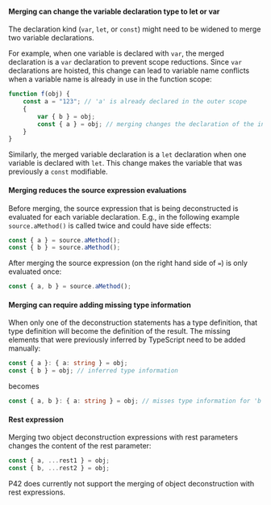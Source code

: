 #### Merging can change the variable declaration type to let or var
The declaration kind (`var`, `let`, or `const`) might need to be widened to merge two variable declarations.

For example, when one variable is declared with `var`, the merged declaration is a `var` declaration to prevent scope reductions.
Since `var` declarations are hoisted, this change can lead to variable name conflicts when a variable name is already in use in the function scope:
```javascript
function f(obj) {
    const a = "123"; // 'a' is already declared in the outer scope
    {
        var { b } = obj;
        const { a } = obj; // merging changes the declaration of the inner 'a' to var
    }
}
```

Similarly, the merged variable declaration is a `let` declaration when one variable is declared with `let`.
This change makes the variable that was previously a `const` modifiable.

#### Merging reduces the source expression evaluations
Before merging, the source expression that is being deconstructed is evaluated for each variable declaration.
E.g., in the following example `source.aMethod()` is called twice and could have side effects:
```javascript
const { a } = source.aMethod();
const { b } = source.aMethod();
```

After merging the source expression (on the right hand side of `=`) is only evaluated once:
```javascript
const { a, b } = source.aMethod();
```

#### Merging can require adding missing type information
When only one of the deconstruction statements has a type definition, that type definition will become the definition of the result. The missing elements that were previously inferred by TypeScript need to be added manually:

```typescript
const { a }: { a: string } = obj;
const { b } = obj; // inferred type information
```
becomes
```typescript
const { a, b }: { a: string } = obj; // misses type information for 'b'
```

#### Rest expression
Merging two object deconstruction expressions with rest parameters changes the content of the rest parameter:
```javascript
const { a, ...rest1 } = obj;
const { b, ...rest2 } = obj;
```

P42 does currently not support the merging of object deconstruction with rest expressions.